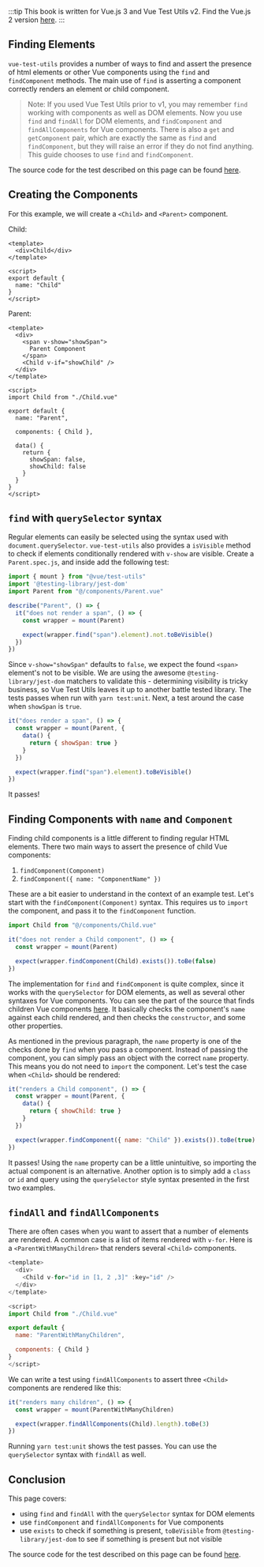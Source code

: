 :::tip This book is written for Vue.js 3 and Vue Test Utils v2.
Find the Vue.js 2 version [here](/).
:::

## Finding Elements

`vue-test-utils` provides a number of ways to find and assert the presence of html elements or other Vue components using the `find` and `findComponent` methods. The main use of `find` is asserting a component correctly renders an element or child component.

> Note: If you used Vue Test Utils prior to v1, you may remember `find` working with components as well as DOM elements. Now you use `find` and `findAll` for DOM elements, and `findComponent` and `findAllComponents` for Vue components. There is also a `get` and `getComponent` pair, which are exactly the same as `find` and `findComponent`, but they will raise an error if they do not find anything. This guide chooses to use `find` and `findComponent`.

The source code for the test described on this page can be found [here](https://github.com/lmiller1990/vue-testing-handbook/tree/master/demo-app-vue-3/tests/unit/Parent.spec.js).

## Creating the Components

For this example, we will create a `<Child>` and `<Parent>` component.

Child: 

```vue
<template>
  <div>Child</div>
</template>

<script>
export default {
  name: "Child"
}
</script>
```

Parent:

```vue
<template>
  <div>
    <span v-show="showSpan">
      Parent Component
    </span>
    <Child v-if="showChild" />
  </div>
</template>

<script>
import Child from "./Child.vue"

export default {
  name: "Parent",

  components: { Child },

  data() {
    return {
      showSpan: false,
      showChild: false
    }
  }
}
</script>
```

## `find` with `querySelector` syntax

Regular elements can easily be selected using the syntax used with `document.querySelector`. `vue-test-utils` also provides a `isVisible` method to check if elements conditionally rendered with `v-show` are visible. Create a `Parent.spec.js`, and inside add the following test:

```js
import { mount } from "@vue/test-utils"
import '@testing-library/jest-dom'
import Parent from "@/components/Parent.vue"

describe("Parent", () => {
  it("does not render a span", () => {
    const wrapper = mount(Parent)

    expect(wrapper.find("span").element).not.toBeVisible()
  })
})
```

Since `v-show="showSpan"` defaults to `false`, we expect the found `<span>` element's not to be visible. We are using the awesome `@testing-library/jest-dom` matchers to validate this - determining visibility is tricky business, so Vue Test Utils leaves it up to another battle tested library. The tests passes when run with `yarn test:unit`. Next, a test around the case when `showSpan` is `true`.

```js
it("does render a span", () => {
  const wrapper = mount(Parent, {
    data() {
      return { showSpan: true }
    }
  })

  expect(wrapper.find("span").element).toBeVisible()
})
```

It passes!

## Finding Components with `name` and `Component`

Finding child components is a little different to finding regular HTML elements. There two main ways to assert the presence of child Vue components:

1. `findComponent(Component)`
2. `findComponent({ name: "ComponentName" })`

These are a bit easier to understand in the context of an example test. Let's start with the `findComponent(Component)` syntax. This requires us to `import` the component, and pass it to the `findComponent` function.

```js
import Child from "@/components/Child.vue"

it("does not render a Child component", () => {
  const wrapper = mount(Parent)

  expect(wrapper.findComponent(Child).exists()).toBe(false)
})
```

The implementation for `find` and `findComponent` is quite complex, since it works with the `querySelector` for DOM elements, as well as several other syntaxes for Vue components. You can see the part of the source that finds children Vue components [here](https://github.com/vuejs/vue-test-utils/blob/dev/packages/test-utils/src/find.js). It basically checks the component's `name` against each child rendered, and then checks the `constructor`, and some other properties. 

As mentioned in the previous paragraph, the `name` property is one of the checks done by `find` when you pass a component. Instead of passing the component, you can simply pass an object with the correct `name` property. This means you do not need to `import` the component. Let's test the case when `<Child>` should be rendered:

```js
it("renders a Child component", () => {
  const wrapper = mount(Parent, {
    data() {
      return { showChild: true }
    }
  })

  expect(wrapper.findComponent({ name: "Child" }).exists()).toBe(true)
})
```

It passes! Using the `name` property can be a little unintuitive, so importing the actual component is an alternative. Another option is to simply add a `class` or `id` and query using the `querySelector` style syntax presented in the first two examples.

## `findAll` and `findAllComponents`

There are often cases when you want to assert that a number of elements are rendered. A common case is a list of items rendered with `v-for`. Here is a `<ParentWithManyChildren>` that renders several `<Child>` components.

```js
<template>
  <div>
    <Child v-for="id in [1, 2 ,3]" :key="id" />
  </div>
</template>

<script>
import Child from "./Child.vue"

export default {
  name: "ParentWithManyChildren",

  components: { Child }
}
</script>
```

We can write a test using `findAllComponents` to assert three `<Child>` components are rendered like this:

```js
it("renders many children", () => {
  const wrapper = mount(ParentWithManyChildren)

  expect(wrapper.findAllComponents(Child).length).toBe(3)
})
```

Running `yarn test:unit` shows the test passes. You can use the `querySelector` syntax with `findAll` as well.

## Conclusion

This page covers:

- using `find` and `findAll` with the `querySelector` syntax for DOM elements
- use `findComponent` and `findAllComponents` for Vue components
- use `exists` to check if something is present, `toBeVisible` from `@testing-library/jest-dom` to see if something is present but not visible 

The source code for the test described on this page can be found [here](https://github.com/lmiller1990/vue-testing-handbook/tree/master/demo-app-vue-3/tests/unit/Parent.spec.js).


